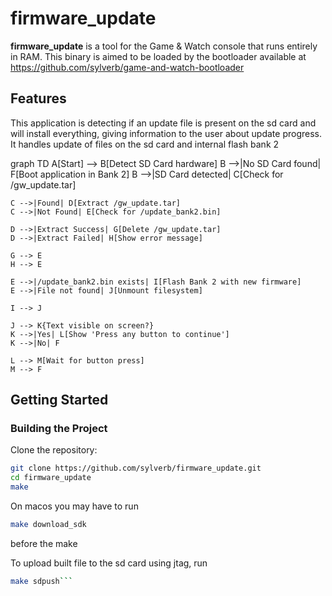 # firmware_update

**firmware_update** is a tool for the Game & Watch console that runs entirely in RAM. This binary is aimed to be loaded by the bootloader available at https://github.com/sylverb/game-and-watch-bootloader

## Features

This application is detecting if an update file is present on the sd card and will install everything, giving information to the user about update progress. It handles update of files on the sd card and internal flash bank 2

graph TD
    A[Start] --> B[Detect SD Card hardware]
    B -->|No SD Card found| F[Boot application in Bank 2]
    B -->|SD Card detected| C[Check for /gw_update.tar]
    
    C -->|Found| D[Extract /gw_update.tar]
    C -->|Not Found| E[Check for /update_bank2.bin]
    
    D -->|Extract Success| G[Delete /gw_update.tar]
    D -->|Extract Failed| H[Show error message]

    G --> E
    H --> E

    E -->|/update_bank2.bin exists| I[Flash Bank 2 with new firmware]
    E -->|File not found| J[Unmount filesystem]

    I --> J

    J --> K{Text visible on screen?}
    K -->|Yes| L[Show 'Press any button to continue']
    K -->|No| F

    L --> M[Wait for button press]
    M --> F

## Getting Started

### Building the Project

Clone the repository:
   ```bash
   git clone https://github.com/sylverb/firmware_update.git
   cd firmware_update
   make
```

On macos you may have to run
   ```bash
   make download_sdk
```
before the make

To upload built file to the sd card using jtag, run
   ```bash
   make sdpush```